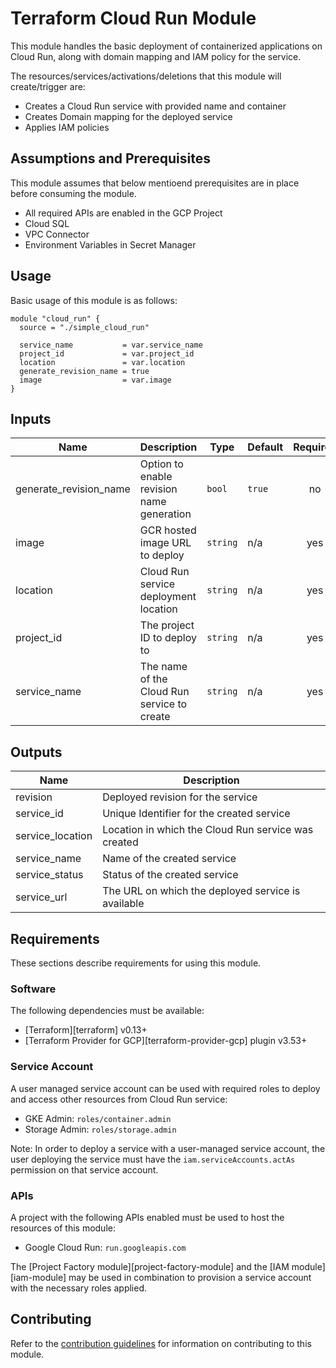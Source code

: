 # Terraform Cloud Run Module

This module handles the basic deployment of containerized applications on Cloud Run, along with domain mapping and IAM policy for the service.

The resources/services/activations/deletions that this module will create/trigger are:

* Creates a Cloud Run service with provided name and container
* Creates Domain mapping for the deployed service
* Applies IAM policies

## Assumptions and Prerequisites

This module assumes that below mentioend prerequisites are in place before consuming the module.

* All required APIs are enabled in the GCP Project
* Cloud SQL
* VPC Connector
* Environment Variables in Secret Manager

## Usage

Basic usage of this module is as follows:

```hcl
module "cloud_run" {
  source = "./simple_cloud_run"

  service_name           = var.service_name
  project_id             = var.project_id
  location               = var.location
  generate_revision_name = true
  image                  = var.image
}
```

<!-- BEGINNING OF PRE-COMMIT-TERRAFORM DOCS HOOK -->
## Inputs

| Name | Description | Type | Default | Required |
|------|-------------|------|---------|:--------:|
| generate\_revision\_name | Option to enable revision name generation | `bool` | `true` | no |
| image | GCR hosted image URL to deploy | `string` | n/a | yes |
| location | Cloud Run service deployment location | `string` | n/a | yes |
| project\_id | The project ID to deploy to | `string` | n/a | yes |
| service\_name | The name of the Cloud Run service to create | `string` | n/a | yes |

## Outputs

| Name | Description |
|------|-------------|
| revision | Deployed revision for the service |
| service\_id | Unique Identifier for the created service |
| service\_location | Location in which the Cloud Run service was created |
| service\_name | Name of the created service |
| service\_status | Status of the created service |
| service\_url | The URL on which the deployed service is available |

<!-- END OF PRE-COMMIT-TERRAFORM DOCS HOOK -->

## Requirements

These sections describe requirements for using this module.

### Software

The following dependencies must be available:

- [Terraform][terraform] v0.13+
- [Terraform Provider for GCP][terraform-provider-gcp] plugin v3.53+

### Service Account

A user managed service account can be used with required roles to deploy and access other resources from Cloud Run service:

- GKE Admin: `roles/container.admin`
- Storage Admin: `roles/storage.admin`

Note: In order to deploy a service with a user-managed service account, the user deploying the service must have the `iam.serviceAccounts.actAs` permission on that service account.

### APIs

A project with the following APIs enabled must be used to host the
resources of this module:

- Google Cloud Run: `run.googleapis.com`

The [Project Factory module][project-factory-module] and the
[IAM module][iam-module] may be used in combination to provision a
service account with the necessary roles applied.

## Contributing

Refer to the [contribution guidelines](./CONTRIBUTING.md) for
information on contributing to this module.
